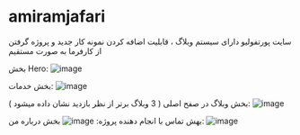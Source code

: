 # amiramjafari
سایت پورتفولیو
دارای سیستم وبلاگ ، قابلیت اضافه کردن نمونه کار جدید و پروژه گرفتن از کارفرما به صورت مستقیم

بخش Hero:
![image](https://github.com/user-attachments/assets/971df3ff-d9a8-4725-a3c4-e07c973d7576)

بخش خدمات:
![image](https://github.com/user-attachments/assets/2a45a7d4-c32f-46b1-a29f-6b3baf308fef)

بخش وبلاگ در صفح اصلی ( 3 وبلاگ برتر از نظر بازدید نشان داده میشود ):
![image](https://github.com/user-attachments/assets/9cc836f1-00ec-4f46-819e-b2e396406dc3)

بهش تماس با انجام دهنده پروژه:
![image](https://github.com/user-attachments/assets/f6ce1fc2-2c99-42aa-a5ac-8e9e90e79973)
 بخش درباره من:
 ![image](https://github.com/user-attachments/assets/fc5122f1-ee2b-4883-b7d2-4a8620cdd64f)

